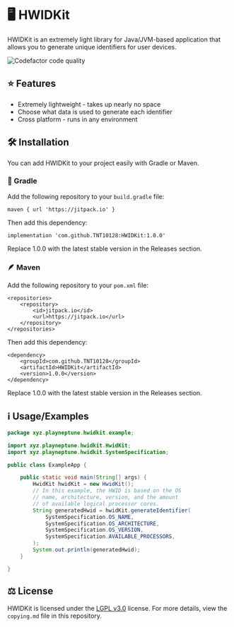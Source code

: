 
# 🖥 HWIDKit

HWIDKit is an extremely light library for Java/JVM-based application that allows you to generate
unique identifiers for user devices.

![Codefactor code quality](https://img.shields.io/codefactor/grade/github/TNT10128/HWIDKit?style=for-the-badge)

## ⭐ Features

- Extremely lightweight - takes up nearly no space
- Choose what data is used to generate each identifier
- Cross platform - runs in any environment

## 🛠️ Installation

You can add HWIDKit to your project easily with Gradle or Maven.

### 🐘 Gradle

Add the following repository to your `build.gradle` file:
```
maven { url 'https://jitpack.io' }
```
Then add this dependency:
```
implementation 'com.github.TNT10128:HWIDKit:1.0.0'
```
Replace 1.0.0 with the latest stable version in the Releases section.

### 🪶 Maven

Add the following repository to your `pom.xml` file:
```
<repositories>
	<repository>
		<id>jitpack.io</id>
		<url>https://jitpack.io</url>
	</repository>
</repositories>
```
Then add this dependency:
```
<dependency>
	<groupId>com.github.TNT10128</groupId>
	<artifactId>HWIDKit</artifactId>
	<version>1.0.0</version>
</dependency>
```
Replace 1.0.0 with the latest stable version in the Releases section.

## ℹ️ Usage/Examples

```java
package xyz.playneptune.hwidkit.example;

import xyz.playneptune.hwidkit.HwidKit;
import xyz.playneptune.hwidkit.SystemSpecification;

public class ExampleApp {

    public static void main(String[] args) {
        HwidKit hwidKit = new HwidKit();
        // In this example, the HWID is based on the OS
        // name, architecture, version, and the amount
        // of available logical processor cores.
        String generatedHwid = hwidKit.generateIdentifier(
            SystemSpecification.OS_NAME,
            SystemSpecification.OS_ARCHITECTURE,
            SystemSpecification.OS_VERSION,
            SystemSpecification.AVAILABLE_PROCESSORS,
        );
        System.out.println(generatedHwid);
    }

}
```
## ⚖️ License

HWIDKit is licensed under the [LGPL v3.0](https://choosealicense.com/licenses/lgpl-3.0/) license.
For more details, view the `copying.md` file in this repository.
